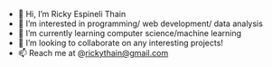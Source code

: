 - 👋 Hi, I’m Ricky Espineli Thain
- 👀 I’m interested in programming/ web development/ data analysis
- 🌱 I’m currently learning computer science/machine learning
- 💞️ I’m looking to collaborate on any interesting projects!
- 📫 Reach me at @rickythain@gmail.com 

<!---
rickythain/rickythain is a ✨ special ✨ repository because its `README.md` (this file) appears on your GitHub profile.
You can click the Preview link to take a look at your changes.
--->
